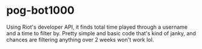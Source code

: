 # pog-bot1000
Using Riot's developer API, it finds total time played through a username and a time to filter by.
Pretty simple and basic code that's kind of janky, and chances are filtering anything over 2 weeks won't work lol.
